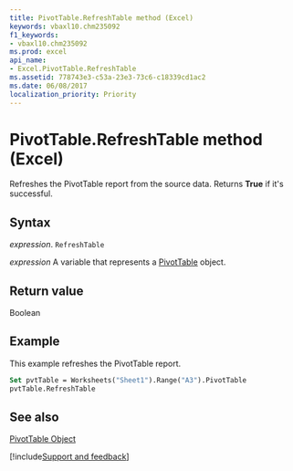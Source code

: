 ```yaml
---
title: PivotTable.RefreshTable method (Excel)
keywords: vbaxl10.chm235092
f1_keywords:
- vbaxl10.chm235092
ms.prod: excel
api_name:
- Excel.PivotTable.RefreshTable
ms.assetid: 778743e3-c53a-23e3-73c6-c18339cd1ac2
ms.date: 06/08/2017
localization_priority: Priority
---
```



# PivotTable.RefreshTable method (Excel)

Refreshes the PivotTable report from the source data. Returns  **True** if it's successful.


## Syntax

_expression_. `RefreshTable`

_expression_ A variable that represents a [PivotTable](Excel.PivotTable.md) object.


## Return value

Boolean


## Example

This example refreshes the PivotTable report.


```vb
Set pvtTable = Worksheets("Sheet1").Range("A3").PivotTable 
pvtTable.RefreshTable
```


## See also


[PivotTable Object](Excel.PivotTable.md)

[!include[Support and feedback](~/includes/feedback-boilerplate.md)]